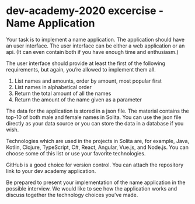 # dev-academy-2020 excercise - Name Application

Your task is to implement a name application. The application should have an user interface. The user interface can be either a web application or an api. (It can even contain both if you have enough time and enthusiasm.) 

The user interface should provide at least the first of the following requirements, but again, you’re allowed to implement them all.
1. List names and amounts, order by amount, most popular first
2. List names in alphabetical order
3. Return the total amount of all the names
4. Return the amount of the name given as a parameter

The data for the application is stored in a json file. The material contains the top-10 of both male and female names in Solita. You can use the json file directly as your data source or you can store the data in a database if you wish.

Technologies which are used in the projects in Solita are, for example, Java, Kotlin, Clojure, TypeScript, C#, React, Angular, Vue.js, and Node.js. You can choose some of this list or use your favorite technologies.

GitHub is a good choice for version control. You can attach the repository link to your dev academy application.

Be prepared to present your implementation of the name application in the possible interview. We would like to see how the application works and discuss together the technology choices you’ve made.
